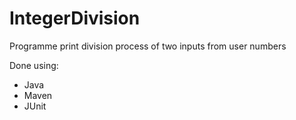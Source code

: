 # IntegerDivision
Programme print division process of two inputs from user numbers 

Done using:
* Java
* Maven
* JUnit
